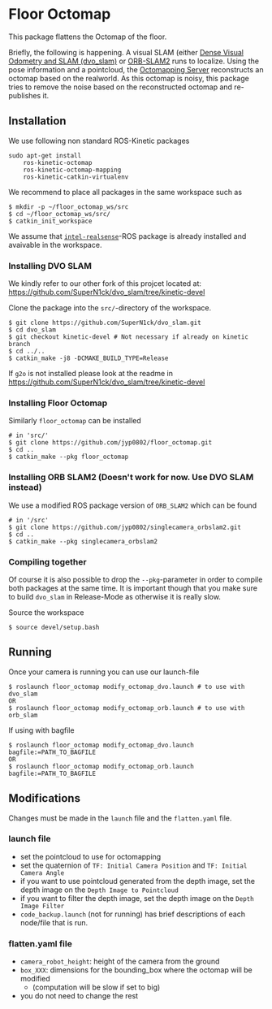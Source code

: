 # Floor Octomap
This package flattens the Octomap of the floor.


Briefly, the following is happening. A visual SLAM (either [Dense Visual Odometry and SLAM (dvo_slam)](https://github.com/tum-vision/dvo_slam) or [ORB-SLAM2](https://github.com/raulmur/ORB_SLAM2) runs to localize. Using the pose information and a pointcloud, the [Octomapping Server](https://github.com/OctoMap/octomap_mapping) reconstructs an octomap based on the realworld. As this octomap is noisy, this package tries to remove the noise based on the reconstructed octomap and re-publishes it.

## Installation
We use following non standard ROS-Kinetic packages
```
sudo apt-get install 
    ros-kinetic-octomap 
    ros-kinetic-octomap-mapping
    ros-kinetic-catkin-virtualenv 
```
We recommend to place all packages in the same workspace such as 
```
$ mkdir -p ~/floor_octomap_ws/src
$ cd ~/floor_octomap_ws/src/
$ catkin_init_workspace
```
We assume that [`intel-realsense`](https://github.com/IntelRealSense/realsense-ros)-ROS package is already installed and avaivable in the workspace.
### Installing DVO SLAM
We kindly refer to our other fork of this projcet located at: https://github.com/SuperN1ck/dvo_slam/tree/kinetic-devel

Clone the package into the `src/`-directory of the workspace.
```
$ git clone https://github.com/SuperN1ck/dvo_slam.git
$ cd dvo_slam
$ git checkout kinetic-devel # Not necessary if already on kinetic branch
$ cd ../..
$ catkin_make -j8 -DCMAKE_BUILD_TYPE=Release
```
If `g2o` is not installed please look at the readme in https://github.com/SuperN1ck/dvo_slam/tree/kinetic-devel
### Installing Floor Octomap
Similarly `floor_octomap` can be installed
```
# in 'src/'
$ git clone https://github.com/jyp0802/floor_octomap.git
$ cd ..
$ catkin_make --pkg floor_octomap
```
### Installing ORB SLAM2 (Doesn't work for now. Use DVO SLAM instead)
We use a modified ROS package version of `ORB_SLAM2` which can be found 
```
# in '/src'
$ git clone https://github.com/jyp0802/singlecamera_orbslam2.git
$ cd ..
$ catkin_make --pkg singlecamera_orbslam2
```
### Compiling together
Of course it is also possible to drop the `--pkg`-parameter in order to compile both packages at the same time. It is important though that you make sure to build `dvo_slam` in Release-Mode as otherwise it is really slow.

Source the workspace
```
$ source devel/setup.bash
```

## Running
Once your camera is running you can use our launch-file
```
$ roslaunch floor_octomap modify_octomap_dvo.launch # to use with dvo_slam
OR
$ roslaunch floor_octomap modify_octomap_orb.launch # to use with orb_slam 
```
If using with bagfile
```
$ roslaunch floor_octomap modify_octomap_dvo.launch bagfile:=PATH_TO_BAGFILE 
OR
$ roslaunch floor_octomap modify_octomap_orb.launch bagfile:=PATH_TO_BAGFILE 
```

## Modifications
Changes must be made in the `launch` file and the `flatten.yaml` file.
### launch file
* set the pointcloud to use for octomapping
* set the quaternion of `TF: Initial Camera Position` and `TF: Initial Camera Angle`
* if you want to use pointcloud generated from the depth image, set the depth image on the `Depth Image to Pointcloud`
* if you want to filter the depth image, set the depth image on the `Depth Image Filter`
* `code_backup.launch` (not for running) has brief descriptions of each node/file that is run.
### flatten.yaml file
* `camera_robot_height`: height of the camera from the ground
* `box_XXX`: dimensions for the bounding_box where the octomap will be modified
    * (computation will be slow if set to big)
* you do not need to change the rest
